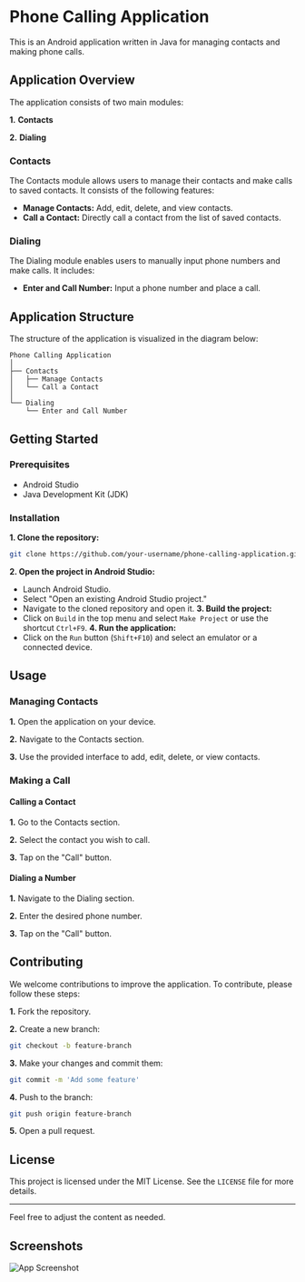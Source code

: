 

# Phone Calling Application

This is an Android application written in Java for managing contacts and making phone calls.

## Application Overview

The application consists of two main modules:

**1.** **Contacts**

**2.** **Dialing**

### Contacts

The Contacts module allows users to manage their contacts and make calls to saved contacts. It consists of the following features:

- **Manage Contacts:** Add, edit, delete, and view contacts.
- **Call a Contact:** Directly call a contact from the list of saved contacts.

### Dialing

The Dialing module enables users to manually input phone numbers and make calls. It includes:

- **Enter and Call Number:** Input a phone number and place a call.

## Application Structure

The structure of the application is visualized in the diagram below:

```
Phone Calling Application
│
├── Contacts
│   ├── Manage Contacts
│   └── Call a Contact
│
└── Dialing
    └── Enter and Call Number
```

## Getting Started

### Prerequisites

- Android Studio
- Java Development Kit (JDK)

### Installation

**1. Clone the repository:**
   ```sh
   git clone https://github.com/your-username/phone-calling-application.git
   ```
**2. Open the project in Android Studio:**
   - Launch Android Studio.
   - Select "Open an existing Android Studio project."
   - Navigate to the cloned repository and open it.
**3. Build the project:**
   - Click on `Build` in the top menu and select `Make Project` or use the shortcut `Ctrl+F9`.
**4. Run the application:**
   - Click on the `Run` button (`Shift+F10`) and select an emulator or a connected device.

## Usage

### Managing Contacts

**1.** Open the application on your device.

**2.** Navigate to the Contacts section.

**3.** Use the provided interface to add, edit, delete, or view contacts.

### Making a Call

#### Calling a Contact

**1.** Go to the Contacts section.

**2.** Select the contact you wish to call.

**3.** Tap on the "Call" button.

#### Dialing a Number

**1.** Navigate to the Dialing section.

**2.** Enter the desired phone number.

**3.**  Tap on the "Call" button.



## Contributing

We welcome contributions to improve the application. To contribute, please follow these steps:

**1.** Fork the repository.

**2.**  Create a new branch:
   ```sh
   git checkout -b feature-branch
   ```
**3.**  Make your changes and commit them:
   ```sh
   git commit -m 'Add some feature'
   ```
**4.** Push to the branch:
   ```sh
   git push origin feature-branch
   ```
**5.** Open a pull request.

## License

This project is licensed under the MIT License. See the `LICENSE` file for more details.

---

Feel free to adjust the content as needed.
## Screenshots

![App Screenshot](https://i.imgur.com/x552vAE.png)

